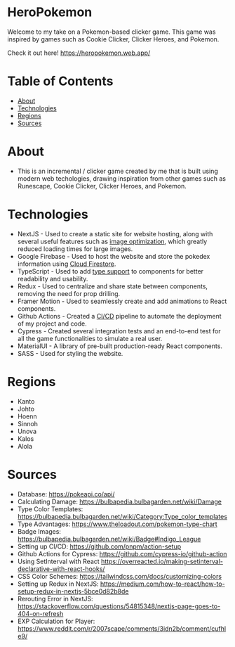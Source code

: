 # HeroPokemon

Welcome to my take on a Pokemon-based clicker game. This game was inspired by games such as Cookie Clicker, Clicker Heroes, and Pokemon. 

Check it out here! https://heropokemon.web.app/

# Table of Contents
* [About](#about)
* [Technologies](#technologies)
* [Regions](#regions)
* [Sources](#sources)

# About <a name="about"></a>
   * This is an incremental / clicker game created by me that is built using modern web techologies, drawing inspiration from other games such as Runescape, Cookie Clicker, Clicker Heroes, and Pokemon.

# Technologies <a name="technologies"></a>
   * NextJS - Used to create a static site for website hosting, along with several useful features such as [image optimization](https://nextjs.org/docs/basic-features/image-optimization), which greatly reduced loading times for large images.
   * Google Firebase - Used to host the website and store the pokedex information using [Cloud Firestore](https://firebase.google.com/docs/firestore).
   * TypeScript - Used to add [type support](https://www.typescriptlang.org/) to components for better readability and usability.
   * Redux - Used to centralize and share state between components, removing the need for prop drilling.
   * Framer Motion - Used to seamlessly create and add animations to React components.
   * Github Actions - Created a [CI/CD](https://www.redhat.com/en/topics/devops/what-is-ci-cd) pipeline to automate the deployment of my project and code.
   * Cypress - Created several integration tests and an end-to-end test for all the game functionalities to simulate a real user.
   * MaterialUI - A library of pre-built production-ready React components.
   * SASS - Used for styling the website.

# Regions <a name="regions"></a>
* Kanto 
* Johto
* Hoenn
* Sinnoh
* Unova
* Kalos
* Alola

# Sources <a name="sources"></a>
* Database: https://pokeapi.co/api/
* Calculating Damage: https://bulbapedia.bulbagarden.net/wiki/Damage
* Type Color Templates: https://bulbapedia.bulbagarden.net/wiki/Category:Type_color_templates
* Type Advantages: https://www.theloadout.com/pokemon-type-chart
* Badge Images: https://bulbapedia.bulbagarden.net/wiki/Badge#Indigo_League
* Setting up CI/CD: https://github.com/pnpm/action-setup
* Github Actions for Cypress: https://github.com/cypress-io/github-action
* Using SetInterval with React https://overreacted.io/making-setinterval-declarative-with-react-hooks/
* CSS Color Schemes: https://tailwindcss.com/docs/customizing-colors
* Setting up Redux in NextJS: https://medium.com/how-to-react/how-to-setup-redux-in-nextjs-5bce0d82b8de
* Rerouting Error in NextJS: https://stackoverflow.com/questions/54815348/nextjs-page-goes-to-404-on-refresh
* EXP Calculation for Player: https://www.reddit.com/r/2007scape/comments/3idn2b/comment/cufhle9/
